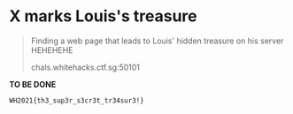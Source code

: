 # X marks Louis's treasure

> Finding a web page that leads to Louis' hidden treasure on his server HEHEHEHE
>
> chals.whitehacks.ctf.sg:50101

**TO BE DONE**

`WH2021{th3_sup3r_s3cr3t_tr34sur3!}`
